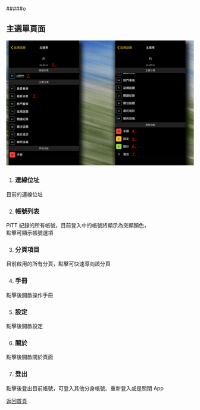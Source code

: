 #####o
## 主選單頁面

![Image of Main Menu Path](../v1/images/main_menu_page.png) 

1. ### 連線位址
目前的連線位址

2. ### 帳號列表
PiTT 紀錄的所有帳號，目前登入中的帳號將顯示為突顯顏色，  
點擊可顯示帳號選項

3. ### 分頁項目
目前啟用的所有分頁，點擊可快速導向該分頁

4. ### 手冊
點擊後開啟操作手冊

5. ### 設定
點擊後開啟設定

6. ### 關於
點擊後開啟關於頁面

7. ### 登出
點擊後登出目前帳號，可登入其他分身帳號、重新登入或是關閉 App  
  
[返回首頁](https://kimieno.github.io/ios.pitt) 